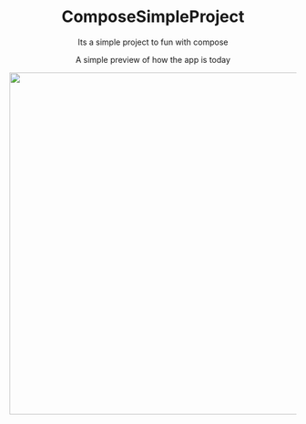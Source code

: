 


<div align="center">

# ComposeSimpleProject
  
Its a simple project to fun with compose

A simple preview of how the app is today
  
<img height="600em" src="https://user-images.githubusercontent.com/50078639/172054859-569952a1-992c-4799-9f28-7d56c31fd2fb.gif" />
  
</div>

